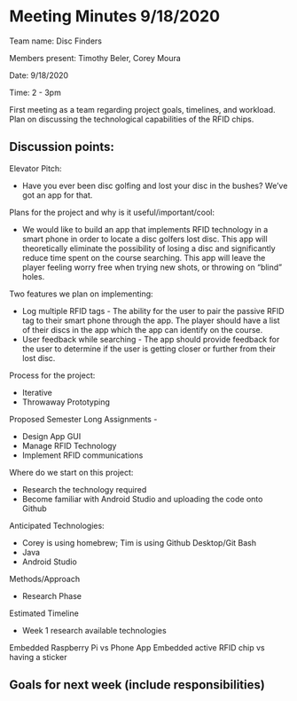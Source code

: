 # Meeting Minutes 9/18/2020

Team name: Disc Finders

Members present: Timothy Beler, Corey Moura

Date: 9/18/2020

Time: 2 - 3pm

First meeting as a team regarding project goals, timelines, and workload. Plan on discussing the technological capabilities of the RFID chips. 

## Discussion points: 

Elevator Pitch:
- Have you ever been disc golfing and lost your disc in the bushes?  We’ve got an app for that.

Plans for the project and why is it useful/important/cool:
- We would like to build an app that implements RFID technology in a smart phone in order to locate a disc golfers lost disc.  This app will theoretically eliminate the possibility of losing a disc and significantly reduce time spent on the course searching.  This app will leave the player feeling worry free when trying new shots, or throwing on “blind” holes.

Two features we plan on implementing:
- Log multiple RFID tags - The ability for the user to pair the passive RFID tag to their smart phone through the app.  The player should have a list of their discs in the app which the app can identify on the course.
- User feedback while searching - The app should provide feedback for the user to determine if the user is getting closer or further from their lost disc.

Process for the project:
- Iterative 
- Throwaway Prototyping

Proposed Semester Long Assignments - 
- Design App GUI
- Manage RFID Technology
- Implement RFID communications

Where do we start on this project:
- Research the technology required
- Become familiar with Android Studio and uploading the code onto Github

Anticipated Technologies:
- Corey is using homebrew; Tim is using Github Desktop/Git Bash
- Java
- Android Studio

Methods/Approach
- Research Phase

Estimated Timeline
- Week 1 research available technologies

Embedded Raspberry Pi vs Phone App
Embedded active RFID chip vs having a sticker



## Goals for next week (include responsibilities)

